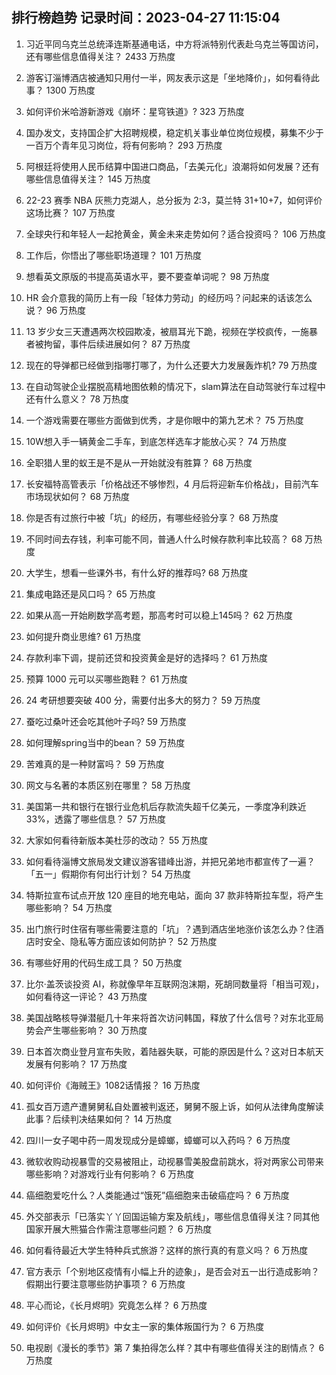 
## 排行榜趋势 记录时间：2023-04-27 11:15:04
  
  1. 习近平同乌克兰总统泽连斯基通电话，中方将派特别代表赴乌克兰等国访问，还有哪些信息值得关注？ 2433 万热度
    
  2. 游客订淄博酒店被通知只用付一半，网友表示这是「坐地降价」，如何看待此事？ 1300 万热度
    
  3. 如何评价米哈游新游戏《崩坏：星穹铁道》? 323 万热度
    
  4. 国办发文，支持国企扩大招聘规模，稳定机关事业单位岗位规模，募集不少于一百万个青年见习岗位，将有何影响？ 293 万热度
    
  5. 阿根廷将使用人民币结算中国进口商品，「去美元化」浪潮将如何发展？还有哪些信息值得关注？ 145 万热度
    
  6. 22-23 赛季 NBA 灰熊力克湖人，总分扳为 2:3，莫兰特 31+10+7，如何评价这场比赛？ 107 万热度
    
  7. 全球央行和年轻人一起抢黄金，黄金未来走势如何？适合投资吗？ 106 万热度
    
  8. 工作后，你悟出了哪些职场道理？ 101 万热度
    
  9. 想看英文原版的书提高英语水平，要不要查单词呢？ 98 万热度
    
  10. HR 会介意我的简历上有一段「轻体力劳动」的经历吗？问起来的话该怎么说？ 96 万热度
    
  11. 13 岁少女三天遭遇两次校园欺凌，被扇耳光下跪，视频在学校疯传，一施暴者被拘留，事件后续进展如何？ 87 万热度
    
  12. 现在的导弹都已经做到指哪打哪了，为什么还要大力发展轰炸机? 79 万热度
    
  13. 在自动驾驶企业摆脱高精地图依赖的情况下，slam算法在自动驾驶行车过程中还有什么意义？ 78 万热度
    
  14. 一个游戏需要在哪些方面做到优秀，才是你眼中的第九艺术？ 75 万热度
    
  15. 10W想入手一辆黄金二手车，到底怎样选车才能放心买？ 74 万热度
    
  16. 全职猎人里的蚁王是不是从一开始就没有胜算？ 68 万热度
    
  17. 长安福特高管表示「价格战还不够惨烈，4 月后将迎新车价格战」，目前汽车市场现状如何？ 68 万热度
    
  18. 你是否有过旅行中被「坑」的经历，有哪些经验分享？ 68 万热度
    
  19. 不同时间去存钱，利率可能不同，普通人什么时候存款利率比较高？ 68 万热度
    
  20. 大学生，想看一些课外书，有什么好的推荐吗? 68 万热度
    
  21. 集成电路还是风口吗？ 65 万热度
    
  22. 如果从高一开始刷数学高考题，那高考时可以稳上145吗？ 62 万热度
    
  23. 如何提升商业思维? 61 万热度
    
  24. 存款利率下调，提前还贷和投资黄金是好的选择吗？ 61 万热度
    
  25. 预算 1000 元可以买哪些跑鞋？ 61 万热度
    
  26. 24 考研想要突破 400 分，需要付出多大的努力？ 59 万热度
    
  27. 蚕吃过桑叶还会吃其他叶子吗? 59 万热度
    
  28. 如何理解spring当中的bean？ 59 万热度
    
  29. 苦难真的是一种财富吗？ 59 万热度
    
  30. 网文与名著的本质区别在哪里？ 58 万热度
    
  31. 美国第一共和银行在银行业危机后存款流失超千亿美元，一季度净利跌近 33%，透露了哪些信息？ 57 万热度
    
  32. 大家如何看待新版本美杜莎的改动？ 55 万热度
    
  33. 如何看待淄博文旅局发文建议游客错峰出游，并把兄弟地市都宣传了一遍？「五一」假期你有何出行计划？ 54 万热度
    
  34. 特斯拉宣布试点开放 120 座目的地充电站，面向 37 款非特斯拉车型，将产生哪些影响？ 54 万热度
    
  35. 出门旅行时住宿有哪些需要注意的「坑」？遇到酒店坐地涨价该怎么办？住酒店时安全、隐私等方面应该如何防护？ 52 万热度
    
  36. 有哪些好用的代码生成工具？ 50 万热度
    
  37. 比尔·盖茨谈投资 AI，称就像早年互联网泡沫期，死胡同数量将「相当可观」，如何看待这一评论？ 43 万热度
    
  38. 美国战略核导弹潜艇几十年来将首次访问韩国，释放了什么信号？对东北亚局势会产生哪些影响？ 30 万热度
    
  39. 日本首次商业登月宣布失败，着陆器失联，可能的原因是什么？这对日本航天发展有何影响？ 17 万热度
    
  40. 如何评价《海贼王》1082话情报？ 16 万热度
    
  41. 孤女百万遗产遭舅舅私自处置被判返还，舅舅不服上诉，如何从法律角度解读此事？后续判决结果如何？ 14 万热度
    
  42. 四川一女子喝中药一周发现成分是蟑螂，蟑螂可以入药吗？ 6 万热度
    
  43. 微软收购动视暴雪的交易被阻止，动视暴雪美股盘前跳水，将对两家公司带来哪些影响？对游戏行业有何影响？ 6 万热度
    
  44. 癌细胞爱吃什么？人类能通过“饿死”癌细胞来击破癌症吗？ 6 万热度
    
  45. 外交部表示「已落实丫丫回国运输方案及航线」，哪些信息值得关注？同其他国家开展大熊猫合作需注意哪些问题？ 6 万热度
    
  46. 如何看待最近大学生特种兵式旅游？这样的旅行真的有意义吗？ 6 万热度
    
  47. 官方表示「个别地区疫情有小幅上升的迹象」，是否会对五一出行造成影响？假期出行要注意哪些防护事项？ 6 万热度
    
  48. 平心而论，《长月烬明》究竟怎么样？ 6 万热度
    
  49. 如何评价《长月烬明》中女主一家的集体叛国行为？ 6 万热度
    
  50. 电视剧《漫长的季节》第 7 集拍得怎么样？其中有哪些值得关注的剧情点？ 6 万热度
    
